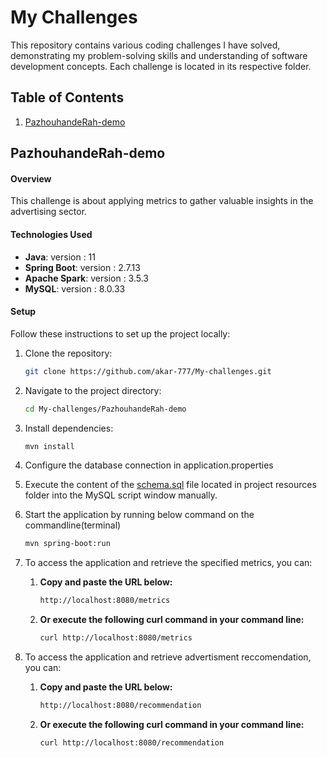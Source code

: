 # My Challenges

This repository contains various coding challenges I have solved, demonstrating my problem-solving skills and understanding of software development concepts. Each challenge is located in its respective folder.

## Table of Contents

1. [PazhouhandeRah-demo](#PazhouhandeRah-demo)





## PazhouhandeRah-demo

#### Overview
This challenge is about applying metrics to gather valuable insights in the advertising sector.

#### Technologies Used
- **Java**: version : 11
- **Spring Boot**: version : 2.7.13
- **Apache Spark**: version : 3.5.3
- **MySQL**: version : 8.0.33

#### Setup
Follow these instructions to set up the project locally:
1. Clone the repository:
   ```bash
   git clone https://github.com/akar-777/My-challenges.git
2. Navigate to the project directory:
   ```bash
   cd My-challenges/PazhouhandeRah-demo

3. Install dependencies:
   ```bash
   mvn install

4. Configure the database connection in application.properties

5. Execute the content of the [schema.sql](https://github.com/akar-777/My-challenges/raw/refs/heads/main/PazhouhandeRah-demo/src/main/resources/schema.sql) file located in project resources folder into the MySQL script window manually.

6. Start the application by running below command on the commandline(terminal)
   ```bash
   mvn spring-boot:run

7. To access the application and retrieve the specified metrics, you can:
   1. **Copy and paste the URL below:**
      ```bash
      http://localhost:8080/metrics
   3. **Or execute the following curl command in your command line:**
      ```bash
      curl http://localhost:8080/metrics

8. To access the application and retrieve advertisment reccomendation, you can:      
    1. **Copy and paste the URL below:**
       ```bash
       http://localhost:8080/recommendation
    3. **Or execute the following curl command in your command line:**
       ```bash
       curl http://localhost:8080/recommendation
       
